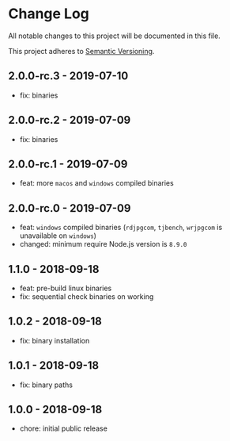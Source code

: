 # Change Log

All notable changes to this project will be documented in this file.

This project adheres to [Semantic Versioning](http://semver.org).

## 2.0.0-rc.3 - 2019-07-10

- fix: binaries

## 2.0.0-rc.2 - 2019-07-09

- fix: binaries

## 2.0.0-rc.1 - 2019-07-09

- feat: more `macos` and `windows` compiled binaries

## 2.0.0-rc.0 - 2019-07-09

- feat: `windows` compiled binaries (`rdjpgcom`, `tjbench`, `wrjpgcom` is unavailable on `windows`)
- changed: minimum require Node.js version is `8.9.0`

## 1.1.0 - 2018-09-18

- feat: pre-build linux binaries
- fix: sequential check binaries on working

## 1.0.2 - 2018-09-18

- fix: binary installation

## 1.0.1 - 2018-09-18

- fix: binary paths

## 1.0.0 - 2018-09-18

- chore: initial public release
